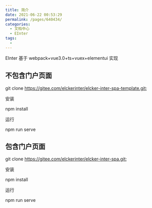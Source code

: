 ```yaml
---
title: 简介
date: 2021-06-22 00:53:29
permalink: /pages/640434/
categories:
  - 文档中心
  - EInter
tags:
  -
---
```


EInter 基于 webpack+vue3.0+ts+vuex+elementui 实现

## 不包含门户页面

git clone https://gitee.com/elckerinter/elcker-inter-spa-template.git;

安装

npm install

运行

npm run serve

## 包含门户页面

git clone https://gitee.com/elckerinter/elcker-inter-spa.git;

安装

npm install

运行

npm run serve
